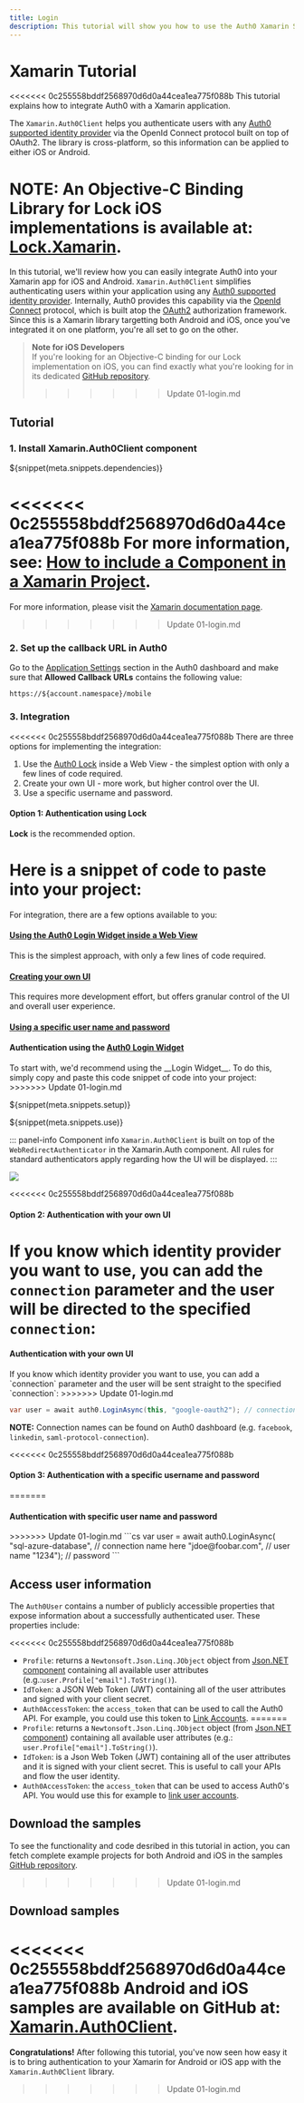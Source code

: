 ```yaml
---
title: Login
description: This tutorial will show you how to use the Auth0 Xamarin SDK to add authentication and authorization to your mobile app.
---
```


# Xamarin Tutorial

<<<<<<< 0c255558bddf2568970d6d0a44cea1ea775f088b
This tutorial explains how to integrate Auth0 with a Xamarin application. 

The `Xamarin.Auth0Client` helps you authenticate users with any [Auth0 supported identity provider](/identityproviders) via the OpenId Connect protocol built on top of OAuth2. The library is cross-platform, so this information can be applied to either iOS or Android.

**NOTE:** An Objective-C Binding Library for Lock iOS implementations is available at: [Lock.Xamarin](https://github.com/auth0/Lock.Xamarin).
=======
In this tutorial, we'll review how you can easily integrate Auth0 into your Xamarin app for iOS and Android. `Xamarin.Auth0Client` simplifies authenticating users within your application using any [Auth0 supported identity provider](/identityproviders). Internally, Auth0 provides this capability via the [OpenId Connect](http://openid.net/connect/) protocol, which is built atop the [OAuth2](http://oauth.net/2/) authorization framework. Since this is a Xamarin library targetting both Android and iOS, once you've integrated it on one platform, you're all set to go on the other. 

>**Note for iOS Developers**  
If you're looking for an Objective-C binding for our Lock implementation on iOS, you can find exactly what you're looking for in its dedicated [GitHub repository](https://github.com/auth0/Lock.Xamarin).
>>>>>>> Update 01-login.md

## Tutorial

### 1. Install Xamarin.Auth0Client component

${snippet(meta.snippets.dependencies)}

<<<<<<< 0c255558bddf2568970d6d0a44cea1ea775f088b
For more information, see: [How to include a Component in a Xamarin Project](http://docs.xamarin.com/guides/cross-platform/application_fundamentals/components_walkthrough).
=======
For more information, please visit the [Xamarin documentation page](http://docs.xamarin.com/guides/cross-platform/application_fundamentals/components_walkthrough).
>>>>>>> Update 01-login.md

### 2. Set up the callback URL in Auth0

Go to the [Application Settings](${uiAppSettingsURL}) section in the Auth0 dashboard and make sure that **Allowed Callback URLs** contains the following value:

`https://${account.namespace}/mobile`

### 3. Integration
<<<<<<< 0c255558bddf2568970d6d0a44cea1ea775f088b
There are three options for implementing the integration:

1. Use the [Auth0 Lock](/lock) inside a Web View - the simplest option with only a few lines of code required.
2. Create your own UI - more work, but higher control over the UI.
3. Use a specific username and password.

#### Option 1: Authentication using Lock

**Lock** is the recommended option. 

Here is a snippet of code to paste into your project:
=======
For integration, there are a few options available to you:

#### [Using the Auth0 Login Widget inside a Web View](#integration-option-one)  
This is the simplest approach, with only a few lines of code required.  
#### [Creating your own UI](#integration-option-two)
This requires more development effort, but offers granular control of the UI and overall user experience.  
#### [Using a specific user name and password](#integration-option-three)

#### Authentication using the [Auth0 Login Widget](/lock)
<div id="integration-option-one"></div>
To start with, we'd recommend using the __Login Widget__. To do this, simply copy and paste this code snippet of code into your project:
>>>>>>> Update 01-login.md

${snippet(meta.snippets.setup)}

${snippet(meta.snippets.use)}

::: panel-info Component info
`Xamarin.Auth0Client` is built on top of the `WebRedirectAuthenticator` in the Xamarin.Auth component. All rules for standard authenticators apply regarding how the UI will be displayed.
:::

![](/media/articles/native-platforms/xamarin/xamarin.auth0client.png)

<<<<<<< 0c255558bddf2568970d6d0a44cea1ea775f088b
#### Option 2: Authentication with your own UI

If you know which identity provider you want to use, you can add the `connection` parameter and the user will be directed to the specified `connection`:
=======
#### Authentication with your own UI
<div id="integration-option-two"></div>
If you know which identity provider you want to use, you can add a `connection` parameter and the user will be sent straight to the specified `connection`:
>>>>>>> Update 01-login.md

```cs
var user = await auth0.LoginAsync(this, "google-oauth2"); // connection name here
```

**NOTE:** Connection names can be found on Auth0 dashboard (e.g. `facebook`, `linkedin`, `saml-protocol-connection`).

<<<<<<< 0c255558bddf2568970d6d0a44cea1ea775f088b
#### Option 3: Authentication with a specific username and password

=======
#### Authentication with specific user name and password
<div id="integration-option-three"></div>
>>>>>>> Update 01-login.md
```cs
var user = await auth0.LoginAsync(
  "sql-azure-database",   	// connection name here
  "jdoe@foobar.com",      	// user name
  "1234");             		// password
```

## Access user information

The `Auth0User` contains a number of publicly accessible properties that expose information about a successfully authenticated user. These properties include:

<<<<<<< 0c255558bddf2568970d6d0a44cea1ea775f088b
* `Profile`: returns a `Newtonsoft.Json.Linq.JObject` object from [Json.NET component](http://components.xamarin.com/view/json.net/) containing all available user attributes (e.g.:`user.Profile["email"].ToString()`).
* `IdToken`: a JSON Web Token (JWT) containing all of the user attributes and signed with your client secret.
* `Auth0AccessToken`: the `access_token` that can be used to call the Auth0 API. For example, you could use this token to [Link Accounts](/link-accounts).
=======
* `Profile`: returns a `Newtonsoft.Json.Linq.JObject` object (from [Json.NET component](http://components.xamarin.com/view/json.net/)) containing all available user attributes (e.g.: `user.Profile["email"].ToString()`).
* `IdToken`: is a Json Web Token (JWT) containing all of the user attributes and it is signed with your client secret. This is useful to call your APIs and flow the user identity.
* `Auth0AccessToken`: the `access_token` that can be used to access Auth0's API. You would use this for example to [link user accounts](/link-accounts).

## Download the samples

To see the functionality and code desribed in this tutorial in action, you can fetch complete example projects for both Android and iOS in the samples [GitHub repository](https://github.com/auth0/Xamarin.Auth0Client/tree/master/samples).
>>>>>>> Update 01-login.md

## Download samples

<<<<<<< 0c255558bddf2568970d6d0a44cea1ea775f088b
Android and iOS samples are available on GitHub at: [Xamarin.Auth0Client](https://github.com/auth0/Xamarin.Auth0Client/tree/master/samples).
=======
**Congratulations!** After following this tutorial, you've now seen how easy it is to bring authentication to your Xamarin for Android or iOS app with the `Xamarin.Auth0Client` library.
>>>>>>> Update 01-login.md
